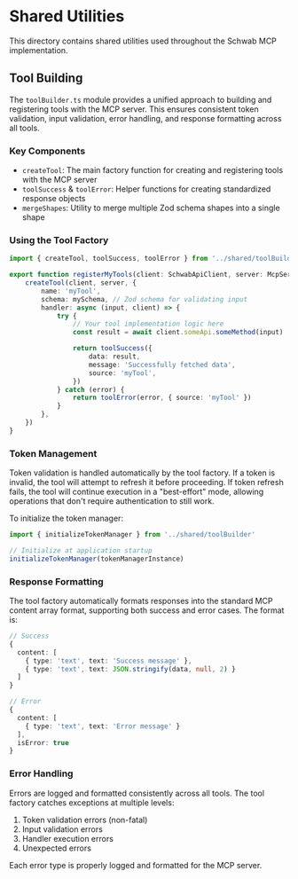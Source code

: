 # Shared Utilities

This directory contains shared utilities used throughout the Schwab MCP
implementation.

## Tool Building

The `toolBuilder.ts` module provides a unified approach to building and
registering tools with the MCP server. This ensures consistent token validation,
input validation, error handling, and response formatting across all tools.

### Key Components

- `createTool`: The main factory function for creating and registering tools
  with the MCP server
- `toolSuccess` & `toolError`: Helper functions for creating standardized
  response objects
- `mergeShapes`: Utility to merge multiple Zod schema shapes into a single shape

### Using the Tool Factory

```typescript
import { createTool, toolSuccess, toolError } from '../shared/toolBuilder'

export function registerMyTools(client: SchwabApiClient, server: McpServer) {
	createTool(client, server, {
		name: 'myTool',
		schema: mySchema, // Zod schema for validating input
		handler: async (input, client) => {
			try {
				// Your tool implementation logic here
				const result = await client.someApi.someMethod(input)

				return toolSuccess({
					data: result,
					message: 'Successfully fetched data',
					source: 'myTool',
				})
			} catch (error) {
				return toolError(error, { source: 'myTool' })
			}
		},
	})
}
```

### Token Management

Token validation is handled automatically by the tool factory. If a token is
invalid, the tool will attempt to refresh it before proceeding. If token refresh
fails, the tool will continue execution in a "best-effort" mode, allowing
operations that don't require authentication to still work.

To initialize the token manager:

```typescript
import { initializeTokenManager } from '../shared/toolBuilder'

// Initialize at application startup
initializeTokenManager(tokenManagerInstance)
```

### Response Formatting

The tool factory automatically formats responses into the standard MCP content
array format, supporting both success and error cases. The format is:

```typescript
// Success
{
  content: [
    { type: 'text', text: 'Success message' },
    { type: 'text', text: JSON.stringify(data, null, 2) }
  ]
}

// Error
{
  content: [
    { type: 'text', text: 'Error message' }
  ],
  isError: true
}
```

### Error Handling

Errors are logged and formatted consistently across all tools. The tool factory
catches exceptions at multiple levels:

1. Token validation errors (non-fatal)
2. Input validation errors
3. Handler execution errors
4. Unexpected errors

Each error type is properly logged and formatted for the MCP server.

